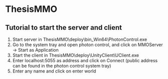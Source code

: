 # ThesisMMO

## Tutorial to start the server and client
1.	Start server in ThesisMMO\deploy\bin_Win64\PhotonControl.exe
2.	Go to the system tray and open photon control, and click on MMOServer -> Start as Application
3.	Start the client in ThesisMMO\deploy\UnityClient\UClient.exe
4.	Enter localhost:5055 as address and click on Connect (public address can be found in the photon control system tray)
5.	Enter any name and click on enter world
